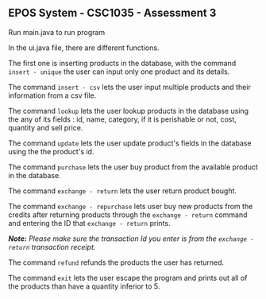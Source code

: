 ## EPOS System - CSC1035 - Assessment 3

Run main.java to run program

In the ui.java file, there are different functions. 

The first one is inserting products in the database, with the command 
```insert - unique``` the user can input only one product and its details. 

The command ```insert - csv``` lets the user input multiple products and their 
information from a csv file.

The command ```lookup``` lets the user lookup products in the database using the 
any of its fields : id, name, category, if it is perishable or not, cost, quantity 
and sell price.

The command ```update``` lets the user update product's fields in the database using the 
the product's id.

The command ```purchase``` lets the user buy product from the available product in the 
database.

The command ```exchange - return``` lets the user return product bought.

The  command ```exchange - repurchase``` lets user buy new products from the credits after returning products
through the ```exchange - return``` command and entering the ID that ```exchange - return``` prints.

***Note:** Please make sure the transaction Id you enter is from the ```exchange - return``` transaction receipt.*

The command ```refund``` refunds the products the user has returned.

The command ```exit``` lets the user escape the program and prints out all of the 
products than have a quantity inferior to 5.
